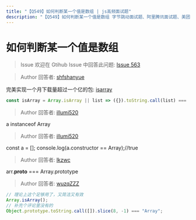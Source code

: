 ```yaml
---
title: "【Q549】如何判断某一个值是数组 | js高频面试题"
description: "【Q549】如何判断某一个值是数组 字节跳动面试题、阿里腾讯面试题、美团小米面试题。"
---
```


# 如何判断某一个值是数组

> Issue
> 欢迎在 Gtihub Issue 中回答此问题: [Issue 563](https://github.com/shfshanyue/Daily-Question/issues/563)

> Author
> 回答者: [shfshanyue](https://github.com/shfshanyue)

完美实现一个月下载量超过一个亿的包: [isarray](https://npm.devtool.tech/isarray)

```js
const isArray = Array.isArray || list => ({}).toString.call(list) === '[object Array]'
```

> Author
> 回答者: [illumi520](https://github.com/illumi520)

a instanceof Array

> Author
> 回答者: [illumi520](https://github.com/illumi520)

const a = [];
console.log(a.constructor == Array);//true

> Author
> 回答者: [lkzwc](https://github.com/lkzwc)

arr.**proto** === Array.prototype

> Author
> 回答者: [wuzqZZZ](https://github.com/wuzqZZZ)

```javascript
// 理论上这个足够用了，又简洁又有效
Array.isArray();
// 补充个评论里没有的
Object.prototype.toString.call([]).slice(8, -1) === "Array";
```

